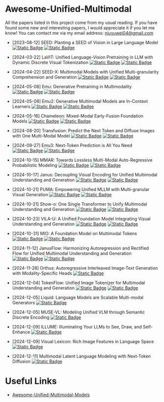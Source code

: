 # Awesome-Unified-Multimodal

All the papers listed in this project come from my usual reading.
If you have found some new and interesting papers, I would appreciate it if you let me know! You can contact me via my email address: niuyuwei04@gmail.com

+ [2023-08-12] SEED: Planting a SEED of Vision in Large Language Model
  [![Static Badge](https://img.shields.io/badge/2307.08041-red?logo=arxiv)](https://arxiv.org/abs/2307.08041) [![Static Badge](https://img.shields.io/badge/SEED-black?logo=github)](https://github.com/AILab-CVC/SEED)

+ [2024-03-22] LaVIT: Unified Language-Vision Pretraining in LLM with Dynamic Discrete Visual Tokenization
  [![Static Badge](https://img.shields.io/badge/2309.04669-red?logo=arxiv)](https://arxiv.org/abs/2309.04669) [![Static Badge](https://img.shields.io/badge/LaVIT-black?logo=github)](https://github.com/jy0205/LaVIT)

+ [2024-04-22] SEED-X: Multimodal Models with Unified Multi-granularity Comprehension and Generation
  [![Static Badge](https://img.shields.io/badge/2404.14396-red?logo=arxiv)](https://arxiv.org/abs/2404.14396) [![Static Badge](https://img.shields.io/badge/SEED-X-black?logo=github)](https://github.com/AILab-CVC/SEED-X)

+ [2024-05-08] Emu: Generative Pretraining in Multimodality
  [![Static Badge](https://img.shields.io/badge/2307.05222-red?logo=arxiv)](https://arxiv.org/abs/2307.05222) [![Static Badge](https://img.shields.io/badge/Emu-black?logo=github)](https://github.com/baaivision/Emu)

+ [2024-05-08] Emu2: Generative Multimodal Models are In-Context Learners
  [![Static Badge](https://img.shields.io/badge/2312.13286-red?logo=arxiv)](https://arxiv.org/abs/2312.13286) [![Static Badge](https://img.shields.io/badge/Emu2-black?logo=github)](https://github.com/baaivision/Emu2)

+ [2024-05-16] Chameleon: Mixed-Modal Early-Fusion Foundation Models
  [![Static Badge](https://img.shields.io/badge/2405.09818-red?logo=arxiv)](https://arxiv.org/abs/2405.09818) [![Static Badge](https://img.shields.io/badge/Chameleon-black?logo=github)](https://github.com/facebookresearch/chameleon)

+ [2024-08-20] Transfusion: Predict the Next Token and Diffuse Images with One Multi-Modal Model
  [![Static Badge](https://img.shields.io/badge/2408.11039-red?logo=arxiv)](https://arxiv.org/abs/2408.11039) [![Static Badge](https://img.shields.io/badge/Transfusion-lucidrains-black?logo=github)](https://github.com/lucidrains/transfusion-pytorch)

+ [2024-09-27] Emu3: Next-Token Prediction is All You Need
  [![Static Badge](https://img.shields.io/badge/2409.18869-red?logo=arxiv)](https://arxiv.org/abs/2409.18869) [![Static Badge](https://img.shields.io/badge/Emu3-black?logo=github)](https://github.com/baaivision/Emu3)

+ [2024-10-15] MMAR: Towards Lossless Multi-Modal Auto-Regressive Probabilistic Modeling
  [![Static Badge](https://img.shields.io/badge/2410.10798-red?logo=arxiv)](https://arxiv.org/abs/2410.10798) [![Static Badge](https://img.shields.io/badge/MMAR-black?logo=github)](https://github.com/ydcUstc/MMAR)

+ [2024-10-17] Janus: Decoupling Visual Encoding for Unified Multimodal Understanding and Generation
  [![Static Badge](https://img.shields.io/badge/2410.13848-red?logo=arxiv)](https://arxiv.org/abs/2410.13848) [![Static Badge](https://img.shields.io/badge/Janus-black?logo=github)](https://github.com/deepseek-ai/Janus)

+ [2024-10-21] PUMA: Empowering Unified MLLM with Multi-granular Visual Generation
  [![Static Badge](https://img.shields.io/badge/2410.13861-red?logo=arxiv)](https://arxiv.org/abs/2410.13861) [![Static Badge](https://img.shields.io/badge/PUMA-black?logo=github)](https://github.com/rongyaofang/PUMA)

+ [2024-10-21] Show-o: One Single Transformer to Unify Multimodal Understanding and Generation
  [![Static Badge](https://img.shields.io/badge/2408.12528-red?logo=arxiv)](https://arxiv.org/abs/2408.12528) [![Static Badge](https://img.shields.io/badge/Show-o-black?logo=github)](https://github.com/showlab/Show-o)

+ [2024-10-23] VILA-U: A Unified Foundation Model Integrating Visual Understanding and Generation
  [![Static Badge](https://img.shields.io/badge/2409.04429-red?logo=arxiv)](https://arxiv.org/abs/2409.04429) [![Static Badge](https://img.shields.io/badge/VILA-U-black?logo=github)](https://github.com/mit-han-lab/vila-u)

+ [2024-10-31] MIO: A Foundation Model on Multimodal Tokens
  [![Static Badge](https://img.shields.io/badge/2409.17692-red?logo=arxiv)](https://arxiv.org/abs/2409.17692) [![Static Badge](https://img.shields.io/badge/MIO-black?logo=github)](https://github.com/MIO-Team/MIO)

+ [2024-11-12] JanusFlow: Harmonizing Autoregression and Rectified Flow for Unified Multimodal Understanding and Generation
  [![Static Badge](https://img.shields.io/badge/2411.07975-red?logo=arxiv)](https://arxiv.org/abs/2411.07975) [![Static Badge](https://img.shields.io/badge/JanusFlow-black?logo=github)](https://github.com/deepseek-ai/Janus)

+ [2024-11-28] Orthus: Autoregressive Interleaved Image-Text Generation with Modality-Specific Heads
    [![Static Badge](https://img.shields.io/badge/2412.00127-red?logo=arxiv)](https://arxiv.org/abs/2412.00127)


+ [2024-12-04] TokenFlow: Unified Image Tokenizer for Multimodal Understanding and Generation
  [![Static Badge](https://img.shields.io/badge/2412.03069-red?logo=arxiv)](https://arxiv.org/abs/2412.03069) [![Static Badge](https://img.shields.io/badge/TokenFlow-black?logo=github)](https://github.com/ByteFlow-AI/TokenFlow)

+ [2024-12-05] Liquid: Language Models are Scalable Multi-modal Generators
  [![Static Badge](https://img.shields.io/badge/2412.04332-red?logo=arxiv)](https://arxiv.org/abs/2412.04332)

+ [2024-12-05] MUSE-VL: Modeling Unified VLM through Semantic Discrete Encoding
  [![Static Badge](https://img.shields.io/badge/2411.17762-red?logo=arxiv)](https://arxiv.org/abs/2411.17762)

+ [2024-12-09] ILLUME: Illuminating Your LLMs to See, Draw, and Self-Enhance
  [![Static Badge](https://img.shields.io/badge/2412.06673-red?logo=arxiv)](https://arxiv.org/abs/2412.06673)

+ [2024-12-09] Visual Lexicon: Rich Image Features in Language Space
  [![Static Badge](https://img.shields.io/badge/2412.06774-red?logo=arxiv)](https://arxiv.org/abs/2412.06774)

+ [2024-12-11] Multimodal Latent Language Modeling with Next-Token Diffusion
  [![Static Badge](https://img.shields.io/badge/2412.08635-red?logo=arxiv)](https://arxiv.org/abs/2412.08635)




# Useful Links

+ [Awesome-Unified-Multimodal-Models](https://github.com/showlab/Awesome-Unified-Multimodal-Models)
